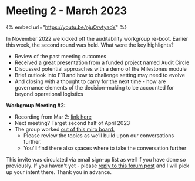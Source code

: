 # Meeting 2 - March 2023

{% embed url="https://youtu.be/njuOrvtyaoY" %}

In November 2022 we kicked off the auditability workgroup re-boot. Earlier this week, the second round was held. What were the key highlights?

* Review of the past meeting outcomes
* Received a great presentation from a funded project named Audit Circle
* Discussed potential approaches with a demo of the Milestones module
* Brief outlook into F11 and how to challenge setting may need to evolve
* And closing with a thought to carry for the next time - how are governance elements of the decision-making to be accounted for beyond operational logistics

**Workgroup Meeting #2:**

* Recording from Mar 2: [link here](https://us06web.zoom.us/rec/share/Q0DgW4bYv6sJ-pGDRqnKu64UXwPjOSGKV7rxfWk1i-9XdXe3jr0e8cq-8u7aFt03.AvRgR2utv55ATOj-)
* Next meeting? Target second half of April 2023
* The group worked [out of this miro board.](https://miro.com/app/board/uXjVOQvpE34=/?moveToViewport=366466,-169165,40257,20521\&embedId=996049389032%22%20frameborder%3D%220%22%20scrolling%3D%22no%22%20allowfullscreen%3E%3C%2Fiframe%3E)&#x20;
  * Please review the topics as we’ll build upon our conversations further.
  * You'll find there also spaces where to take the conversation further

This invite was circulated via email sign-up list as well if you have done so previously. If you haven't yet - please [reply to this forum post](https://forum.cardano.org/t/auditability-workgroup-meeting-2-mar-2-3pm-utc-youre-invited/114677) and I will pick up your intent there. Thank you in advance.&#x20;
